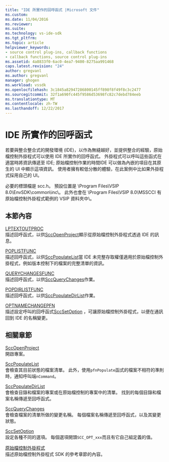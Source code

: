 ```yaml
---
title: "IDE 所實作的回呼函式 |Microsoft 文件"
ms.custom: 
ms.date: 11/04/2016
ms.reviewer: 
ms.suite: 
ms.technology: vs-ide-sdk
ms.tgt_pltfrm: 
ms.topic: article
helpviewer_keywords:
- source control plug-ins, callback functions
- callback functions, source control plug-ins
ms.assetid: 4a8833f0-6ac0-4ea7-9400-8275aa991468
caps.latest.revision: "24"
author: gregvanl
ms.author: gregvanl
manager: ghogen
ms.workload: vssdk
ms.openlocfilehash: 3c1845a82947286800145ff898f8f49f8c3c2477
ms.sourcegitcommit: 32f1a690fc445f9586d53698fc82c7debd784eeb
ms.translationtype: MT
ms.contentlocale: zh-TW
ms.lasthandoff: 12/22/2017
---
```

# <a name="callback-functions-implemented-by-the-ide"></a>IDE 所實作的回呼函式
若要與整合整合式的開發環境 (IDE)，以作為無縫越好，並提供整合的經驗，原始檔控制外掛程式可以使用 IDE 所實作的回呼函式。 外掛程式可以呼叫這些函式在適當時將資訊傳遞至 IDE; 原始檔控制作業的時間IDE 可以做為內嵌的項目在其原生的 UI 中顯示這項資訊。 使用者擁有較低分散的體驗，在此案例中比如果外掛程式採用自己的 UI。  
  
 必要的標頭檔是 scc.h。 預設位置是 \Program Files\VSIP 8.0\EnvSDK\common\inc\\。 此外也會在 \Program Files\VSIP 8.0\MSSCCI 有原始檔控制外掛程式範例的 VSIP 資料夾中\\。  
  
## <a name="in-this-section"></a>本節內容  
 [LPTEXTOUTPROC](../extensibility/lptextoutproc.md)  
 描述回呼函式，以供[SccOpenProject](../extensibility/sccopenproject-function.md)顯示從原始檔控制外掛程式透過 IDE 的訊息。  
  
 [POPLISTFUNC](../extensibility/poplistfunc.md)  
 描述回呼函式，以供[SccPopulateList](../extensibility/sccpopulatelist-function.md)當 IDE 未完整存取權僅適用於原始檔控制外掛程式，例如版本控制下的檔案的完整清單的資訊。  
  
 [QUERYCHANGESFUNC](../extensibility/querychangesfunc.md)  
 描述回呼函式，以供[SccQueryChanges](../extensibility/sccquerychanges-function.md)作業。  
  
 [POPDIRLISTFUNC](../extensibility/popdirlistfunc.md)  
 描述回呼函式，以供[SccPopulateDirList](../extensibility/sccpopulatedirlist-function.md)作業。  
  
 [OPTNAMECHANGEPFN](../extensibility/optnamechangepfn.md)  
 描述設定呼叫的回呼函式[SccSetOption](../extensibility/sccsetoption-function.md) ，可讓原始檔控制外掛程式，以便在通訊回到 IDE 的名稱變更。  
  
## <a name="related-sections"></a>相關章節  
 [SccOpenProject](../extensibility/sccopenproject-function.md)  
 開啟專案。  
  
 [SccPopulateList](../extensibility/sccpopulatelist-function.md)  
 會檢查其目前狀態的檔案清單。 此外，使用`pfnPopulate`函式的檔案不相符的準則時，通知呼叫端`nCommand`。  
  
 [SccPopulateDirList](../extensibility/sccpopulatedirlist-function.md)  
 會檢查目錄和檔案的專案或在原始檔控制的專案中的清單。 找到的每個目錄和檔案名稱傳遞至回呼函式。  
  
 [SccQueryChanges](../extensibility/sccquerychanges-function.md)  
 會檢查檔案的清單所做的變更名稱。 每個檔案名稱傳遞至回呼函式，以及其變更狀態。  
  
 [SccSetOption](../extensibility/sccsetoption-function.md)  
 設定各種不同的選項。 每個選項開頭`SCC_OPT_xxx`而且有它自己組定義的值。  
  
 [原始檔控制外掛程式](../extensibility/source-control-plug-ins.md)  
 描述原始檔控制外掛程式 SDK 的參考章節的內容。